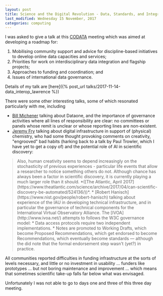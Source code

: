 ```yaml
---
layout: post
title: Science and the Digital Revolution - Data, Standards, and Integration
last_modified: Wednesday 15 November, 2017
categories: computing
---
```


I was asked to give a talk at this [CODATA](http://www.codata.org/) meeting which was aimed at developing a roadmap for:1. Mobilising community support and advice for discipline-based initiatives to develop online data capacities and services;1. Priorities for work on interdisciplinary data integration and flagship projects;1. Approaches to funding and coordination; and1. Issues of international data governance.

Details of my talk are [here]({% post_url talks/2017-11-14-data_interop_lawrence %})

There were some other interesting talks, some of which resonated particularly with me, including
*  [Bill Michener](https://www.dataone.org/organization/executive-team/william-bill-michener) talking about Dataone, and the importance of governance activities where all lines of responsibility are clear: no committees or panels whose remit is unclear or whose reporting lines are non-existent.
* [Jeremy Fry](https://www.southampton.ac.uk/chemistry/about/staff/jgf.page) talking about digital infrastructure in support of (physical) chemistry, who had some thought provoking comments on creativity, "engrooved" bad habits (harking back to a talk by Paul Trowler, which I have yet to get a copy of) and the potential role of AI in scientific discovery:<blockquote> Also, human creativity seems to depend increasingly on the stochasticity of previous experiences - particular life events that allow a researcher to notice something others do not. Although chance has always been a factor in scientific discovery, it is currently playing a much larger role than it should. *([The Atlantic, April 2017](https://www.theatlantic.com/science/archive/2017/04/can-scientific-discovery-be-automated/524136/))*.
* [Robert Hanisch](https://www.nist.gov/people/robert-hanisch)  talking about experience of the IAU in developing technical infrastructure, and in particular the governance of technical components for the International Virtual Observatory Alliance. The  [IVOA](http://www.ivoa.net/) attempts to follows the W3C governance model:
    * Data access protocols require two independent implementations.
    * Notes are promoted to Working Drafts, which become Proposed Recommendations, which get endorsed to become Recommendations, which eventually become standards &#151; although the did note that the formal endorsement step wasn't (yet?) in practice.
</blockquote>

All communities reported difficulties in funding infrastructure at the sorts of levels necessary, and little or no investment in usability ... funders like prototypes ... but not boring maintenance and improvement ... which means that sometimes scientific take-up falls far below what was envisaged.

Unfortunately I was not able to go to days one and three of this three day meeting.

